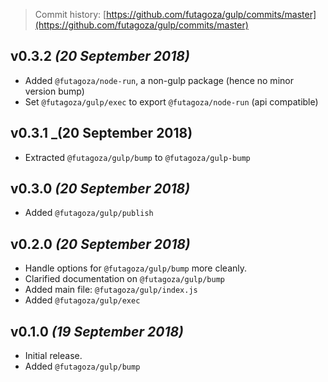 > Commit history: [https://github.com/futagoza/gulp/commits/master](https://github.com/futagoza/gulp/commits/master)

## v0.3.2 _(20 September 2018)_

* Added `@futagoza/node-run`, a non-gulp package (hence no minor version bump)
* Set `@futagoza/gulp/exec` to export `@futagoza/node-run` (api compatible)

## v0.3.1 _(20 September 2018)

* Extracted `@futagoza/gulp/bump` to `@futagoza/gulp-bump`

## v0.3.0 _(20 September 2018)_

* Added `@futagoza/gulp/publish`

## v0.2.0 _(20 September 2018)_

* Handle options for `@futagoza/gulp/bump` more cleanly.
* Clarified documentation on `@futagoza/gulp/bump`
* Added main file: `@futagoza/gulp/index.js`
* Added `@futagoza/gulp/exec`

## v0.1.0 _(19 September 2018)_

* Initial release.
* Added `@futagoza/gulp/bump`

